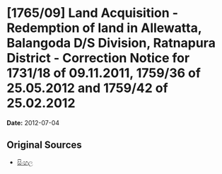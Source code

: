 # [1765/09] Land Acquisition - Redemption of land in Allewatta, Balangoda D/S Division, Ratnapura District - Correction Notice for 1731/18 of 09.11.2011, 1759/36 of 25.05.2012 and 1759/42 of 25.02.2012

**Date:** 2012-07-04

## Original Sources

- [සිංහල](https://documents.gov.lk/view/extra-gazettes/2012/7/1765-09_S.pdf)
